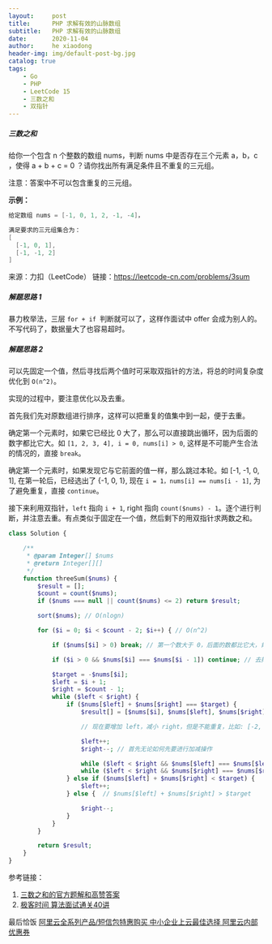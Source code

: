 ```yaml
---
layout:     post
title:      PHP 求解有效的山脉数组
subtitle:   PHP 求解有效的山脉数组
date:       2020-11-04
author:     he xiaodong
header-img: img/default-post-bg.jpg
catalog: true
tags:
    - Go
    - PHP
    - LeetCode 15
    - 三数之和
    - 双指针
---
```



##### 三数之和
给你一个包含 n 个整数的数组 nums，判断 nums 中是否存在三个元素 a，b，c ，使得 a + b + c = 0 ？请你找出所有满足条件且不重复的三元组。

注意：答案中不可以包含重复的三元组。

**示例：**
```c
给定数组 nums = [-1, 0, 1, 2, -1, -4]，

满足要求的三元组集合为：
[
  [-1, 0, 1],
  [-1, -1, 2]
]
```

来源：力扣（LeetCode）
链接：https://leetcode-cn.com/problems/3sum


##### 解题思路 1
暴力枚举法，三层 `for + if `判断就可以了，这样作面试中 offer 会成为别人的。
不写代码了，数据量大了也容易超时。

##### 解题思路 2
可以先固定一个值，然后寻找后两个值时可采取双指针的方法，将总的时间复杂度优化到 `O(n^2)`。

实现的过程中，要注意优化以及去重。

首先我们先对原数组进行排序，这样可以把重复的值集中到一起，便于去重。

确定第一个元素时，如果它已经比 0 大了，那么可以直接跳出循环，因为后面的数字都比它大。如 `[1, 2, 3, 4], i = 0, nums[i] > 0`, 这样是不可能产生合法的情况的，直接 `break`。

确定第一个元素时，如果发现它与它前面的值一样，那么跳过本轮。如 [-1, -1, 0, 1], 在第一轮后，已经选出了 {-1, 0, 1}, 现在 `i = 1，nums[i] == nums[i - 1]`, 为了避免重复，直接 `continue`。

接下来利用双指针，`left` 指向 `i + 1`, right 指向 `count($nums) - 1`。逐个进行判断，并注意去重。有点类似于固定在一个值，然后剩下的用双指针求两数之和。

```php
class Solution {

    /**
     * @param Integer[] $nums
     * @return Integer[][]
     */
    function threeSum($nums) {
        $result = [];
        $count = count($nums);
        if ($nums === null || count($nums) <= 2) return $result;

        sort($nums); // O(nlogn)

        for ($i = 0; $i < $count - 2; $i++) { // O(n^2)

            if ($nums[$i] > 0) break; // 第一个数大于 0，后面的数都比它大，肯定不成立了

            if ($i > 0 && $nums[$i] === $nums[$i - 1]) continue; // 去掉重复情况

            $target = -$nums[$i];
            $left = $i + 1;
            $right = $count - 1;
            while ($left < $right) {
                if ($nums[$left] + $nums[$right] === $target) {
                    $result[] = [$nums[$i], $nums[$left], $nums[$right]];

                    // 现在要增加 left，减小 right，但是不能重复，比如: [-2, -1, -1, -1, 3, 3, 3], i = 0, left = 1, right = 6, [-2, -1, 3] 的答案加入后，需要排除重复的 -1 和 3

                    $left++;
                    $right--; // 首先无论如何先要进行加减操作

                    while ($left < $right && $nums[$left] === $nums[$left - 1]) $left++;
                    while ($left < $right && $nums[$right] === $nums[$right + 1]) $right--;
                } else if ($nums[$left] + $nums[$right] < $target) {
                    $left++;
                } else {  // $nums[$left] + $nums[$right] > $target

                    $right--;
                }
            }
        }

        return $result;
    }
}
```


参考链接：
1. [三数之和的官方题解和高赞答案](https://leetcode-cn.com/problems/3sum/solution/san-shu-zhi-he-by-leetcode-solution/)
2. [极客时间 算法面试通关40讲](https://time.geekbang.org/course/intro/130?code=eh3BHyG3lG7AVgwxWXsSgvRJZROaofNh-bg7Fu7lHU4%3D&utm_term=SPoster)


最后恰饭 [阿里云全系列产品/短信包特惠购买 中小企业上云最佳选择 阿里云内部优惠券](https://www.aliyun.com/minisite/goods?userCode=0amqgcs9)